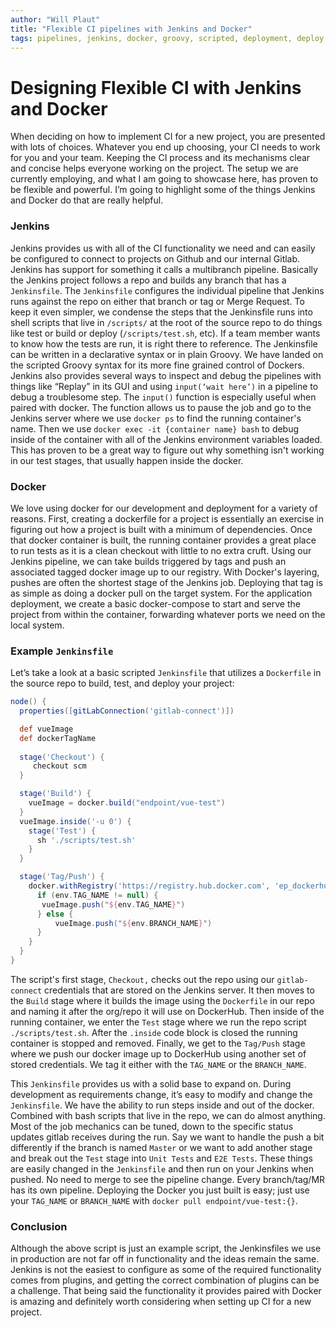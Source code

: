 ```yaml
---
author: "Will Plaut"
title: "Flexible CI pipelines with Jenkins and Docker"
tags: pipelines, jenkins, docker, groovy, scripted, deployment, deploy
---
```

# Designing Flexible CI with Jenkins and Docker


When deciding on how to implement CI for a new project, you are presented with lots of choices.  Whatever you end up choosing, your CI needs to work for you and your team.  Keeping the CI process and its mechanisms clear and concise helps everyone working on the project.  The setup we are currently employing, and what I am going to showcase here, has proven to be flexible and powerful.  I’m going to highlight some of the things Jenkins and Docker do that are really helpful.


### Jenkins
Jenkins provides us with all of the CI functionality we need and can easily be configured to connect to projects on Github and our internal Gitlab.  Jenkins has support for something it calls a multibranch pipeline.  Basically the Jenkins project follows a repo and builds any branch that has a `Jenkinsfile`.  The `Jenkinsfile` configures the individual pipeline that Jenkins runs against the repo on either that branch or tag or Merge Request.  To keep it even simpler, we condense the steps that the Jenkinsfile runs into shell scripts that live in `/scripts/` at the root of the source repo to do things like test or build or deploy (`/scripts/test.sh`, etc).  If a team member wants to know how the tests are run, it is right there to reference.  The Jenkinsfile can be written in a declarative syntax or in plain Groovy.  We have landed on the scripted Groovy syntax for its more fine grained control of Dockers.  Jenkins also provides several ways to inspect and debug the pipelines with things like “Replay” in its GUI and using `input(‘wait here’)` in a pipeline to debug a troublesome step.  The `input()` function is especially useful when paired with docker. The function allows us to pause the job and go to the Jenkins server where we use `docker ps` to find the running container's name. Then we use `docker exec -it {container name} bash` to debug inside of the container with all of the Jenkins environment variables loaded.  This has proven to be a great way to figure out why something isn't working in our test stages, that usually happen inside the docker.

### Docker
We love using docker for our development and deployment for a variety of reasons. First, creating a dockerfile for a project is essentially an exercise in figuring out how a project is built with a minimum of dependencies.  Once that docker container is built, the running container provides a great place to run tests as it is a clean checkout with little to no extra cruft.  Using our Jenkins pipeline, we can take builds triggered by tags and push an associated tagged docker image up to our registry. With Docker's layering, pushes are often the shortest stage of the Jenkins job. Deploying that tag is as simple as doing a docker pull on the target system. For the application deployment, we create a basic docker-compose to start and serve the project from within the container, forwarding whatever ports we need on the local system.

### Example `Jenkinsfile`
Let’s take a look at a basic scripted `Jenkinsfile` that utilizes a `Dockerfile` in the source repo to build, test, and deploy your project:

```groovy
node() {
  properties([gitLabConnection('gitlab-connect')])

  def vueImage
  def dockerTagName
 
  stage('Checkout') {
     checkout scm
  }

  stage('Build') {
    vueImage = docker.build("endpoint/vue-test")
  }
  vueImage.inside('-u 0') {
    stage('Test') {
      sh './scripts/test.sh'
    }
  }

  stage('Tag/Push') {
    docker.withRegistry('https://registry.hub.docker.com', 'ep_dockerhub_creds') {
      if (env.TAG_NAME != null) {
       vueImage.push("${env.TAG_NAME}")
      } else {
          vueImage.push("${env.BRANCH_NAME}")
      }
    }
  }
}
```

The script's first stage, `Checkout,` checks out the repo using our `gitlab-connect` credentials that are stored on the Jenkins server.  It then moves to the `Build` stage where it builds the image using the `Dockerfile` in our repo and naming it after the org/repo it will use on DockerHub.  Then inside of the running container, we enter the `Test` stage where we run the repo script `./scripts/test.sh`.  After the `.inside` code block is closed the running container is stopped and removed.  Finally, we get to the `Tag/Push` stage where we push our docker image up to DockerHub using another set of stored credentials.  We tag it either with the `TAG_NAME` or the `BRANCH_NAME`.

This `Jenkinsfile` provides us with a solid base to expand on. During development as requirements change, it’s easy to modify and change the `Jenkinsfile`.  We have the ability to run steps inside and out of the docker.  Combined with bash scripts that live in the repo, we can do almost anything.  Most of the job mechanics can be tuned, down to the specific status updates gitlab receives during the run.  Say we want to handle the push a bit differently if the branch is named `Master` or we want to add another stage and break out the `Test` stage into `Unit Tests` and `E2E Tests`.  These things are easily changed in the `Jenkinsfile` and then run on your Jenkins when pushed.  No need to merge to see the pipeline change. Every branch/tag/MR has its own pipeline.  Deploying the Docker you just built is easy; just use your `TAG_NAME` or `BRANCH_NAME` with `docker pull endpoint/vue-test:{}`.

### Conclusion
Although the above script is just an example script, the Jenkinsfiles we use in production are not far off in functionality and the ideas remain the same. Jenkins is not the easiest to configure as some of the required functionality comes from plugins, and getting the correct combination of plugins can be a challenge.  That being said the functionality it provides paired with Docker is amazing and definitely worth considering when setting up CI for a new project.

